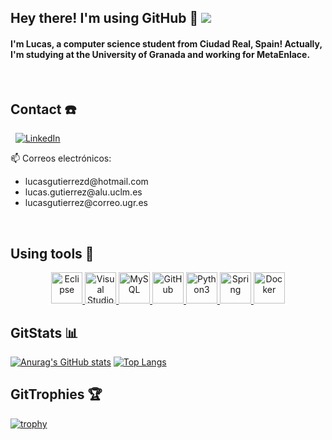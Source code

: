 ## Hey there! I'm using GitHub 👋  ![](https://komarev.com/ghpvc/?username=LuGuDu&color=blue)

#### I'm Lucas, a computer science student from Ciudad Real, Spain! Actually, I'm studying at the University of Granada and working for MetaEnlace.

&nbsp;

## Contact ☎️

&nbsp;
<a href="https://www.linkedin.com/in/lucasgutierrezd">
   ![LinkedIn](https://img.shields.io/badge/linkedin-%230077B5.svg?style=for-the-badge&logo=linkedin&logoColor=white)
</a>

<p> 📫 Correos electrónicos:
   <ul>
      <li>lucasgutierrezd@hotmail.com</li>
      <li>lucas.gutierrez@alu.uclm.es</li>
      <li>lucasgutierrez@correo.ugr.es</li>
   </ul>
</p>

&nbsp;

## Using tools 🧰

<p align="center">
   <a href="https://www.eclipse.org/">
      <img src="https://cdn.worldvectorlogo.com/logos/eclipse-11.svg" width="50" title="Eclipse">
   </a>
   <a href="https://code.visualstudio.com/">
      <img src="https://upload.wikimedia.org/wikipedia/commons/thumb/9/9a/Visual_Studio_Code_1.35_icon.svg/1024px-Visual_Studio_Code_1.35_icon.svg.png" 
           width="50" title="Visual Studio Code">
   </a>
     <a href="https://www.mysql.com/">
      <img src="https://www.freepnglogos.com/uploads/logo-mysql-png/logo-mysql-mysql-logo-png-images-are-download-crazypng-21.png" width="50" title="MySQL">
   </a>
     <a href="https://github.com/">
      <img src="https://github.githubassets.com/images/modules/logos_page/GitHub-Mark.png" width="50" title="GitHub">
   </a>
   </a>
     <a href="https://www.python.org/">
      <img src="https://upload.wikimedia.org/wikipedia/commons/c/c3/Python-logo-notext.svg" width="50" title="Python3">
   </a>
      </a>
     <a href="https://www.spring.io/">
      <img src="https://cdn.freebiesupply.com/logos/large/2x/spring-3-logo-png-transparent.png" width="50" title="Spring">
   </a>
      </a>
     <a href="https://www.docker.com/">
      <img src="https://docker.com/wp-content/uploads/2022/03/vertical-logo-monochromatic.png" width="50" title="Docker">
   </a>   
</p>

## GitStats 📊

[![Anurag's GitHub stats](https://github-readme-stats.vercel.app/api?username=LuGuDu&show_icons=true&theme=radical)](https://github.com/anuraghazra/github-readme-stats) [![Top Langs](https://github-readme-stats.vercel.app/api/top-langs/?username=LuGuDu&layout=compact&theme=radical)](https://github.com/anuraghazra/github-readme-stats)

## GitTrophies 🏆

[![trophy](https://github-profile-trophy.vercel.app/?username=LuGuDu&theme=radical)](https://github.com/ryo-ma/github-profile-trophy)
